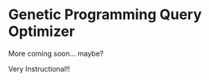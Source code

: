 Genetic Programming Query Optimizer
===================================

More coming soon... maybe?

Very Instructional!!